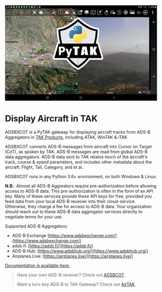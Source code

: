 ![ATAK Screenshot with ADSBXCOT aircraft tracks.](atak_screenshot_with_pytak_logo-x25.png)

# Display Aircraft in TAK

ADSBXCOT is a PyTAK gateway for displaying aircraft tracks from ADS-B Aggregators in [TAK Products](https://tak.gov>), including ATAK, WinTAK & iTAK.

ADSBXCOT converts ADS-B messages from aircraft into Cursor on Target (CoT), as spoken by TAK. ADS-B messages are read from global ADS-B data aggregators. ADS-B data sent to TAK retains much of the aircraft's track, course & speed parameters, and includes other metadata about the aircraft: Flight, Tail, Category, and et al.

ADSBXCOT runs in any Python 3.6+ environment, on both Windows & Linux.

**N.B.**: Almost all ADS-B Aggreators require pre-authorization before allowing access to ADS-B data. This pre-authorization is often in the form of an API key. Many of these services provide these API keys for free, provided you feed data from your local ADS-B receiver into their cloud-service. Otherwise, they charge a fee for access to ADS-B data. Your organization should reach out to these ADS-B data aggregator services directly to negotiate terms for your use.

Supported ADS-B Aggregators:

- ADS-B Exchange [https://www.adsbexchange.com/](https://www.adsbexchange.com/)
- adsb.fi: [https://adsb.fi/](https://adsb.fi/)
- ADS-B Hub: [https://www.adsbhub.org/](https://www.adsbhub.org/)
- Airplanes.Live: [https://airplanes.live/](https://airplanes.live/)

[Documentation is available here.](https://adsbxcot.rtfd.io)

> Have your own ADS-B receiver? Check out [ADSBCOT](https://adsbcot.rtfd.io).
>
> Want a turn-key ADS-B to TAK Gateway? Check out [AirTAK](https://www.snstac.com/store/p/airtak-v1).
